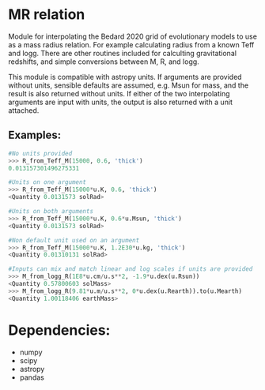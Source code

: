 # MR relation

Module for interpolating the Bedard 2020 grid of evolutionary models to use as
a mass radius relation. For example calculating radius from a known Teff and
logg. There are other routines included for calculting gravitational redshifts,
and simple conversions between M, R, and logg. 

This module is compatible with astropy units. If arguments are provided without
units, sensible defaults are assumed, e.g. Msun for mass, and the result is also
returned without units. If either of the two interpolating arguments are input
with units, the output is also returned with a unit attached.

## Examples:
```python
#No units provided
>>> R_from_Teff_M(15000, 0.6, 'thick')
0.013157301496275331

#Units on one argument
>>> R_from_Teff_M(15000*u.K, 0.6, 'thick')
<Quantity 0.0131573 solRad>

#Units on both arguments
>>> R_from_Teff_M(15000*u.K, 0.6*u.Msun, 'thick')
<Quantity 0.0131573 solRad>

#Non default unit used on an argument
>>> R_from_Teff_M(15000*u.K, 1.2E30*u.kg, 'thick')
<Quantity 0.01310131 solRad>

#Inputs can mix and match linear and log scales if units are provided
>>> M_from_logg_R(1E8*u.cm/u.s**2, -1.9*u.dex(u.Rsun))
<Quantity 0.57800603 solMass>
>>> M_from_logg_R(9.81*u.m/u.s**2, 0*u.dex(u.Rearth)).to(u.Mearth)
<Quantity 1.00118406 earthMass>
```

# Dependencies:
* numpy
* scipy
* astropy
* pandas
